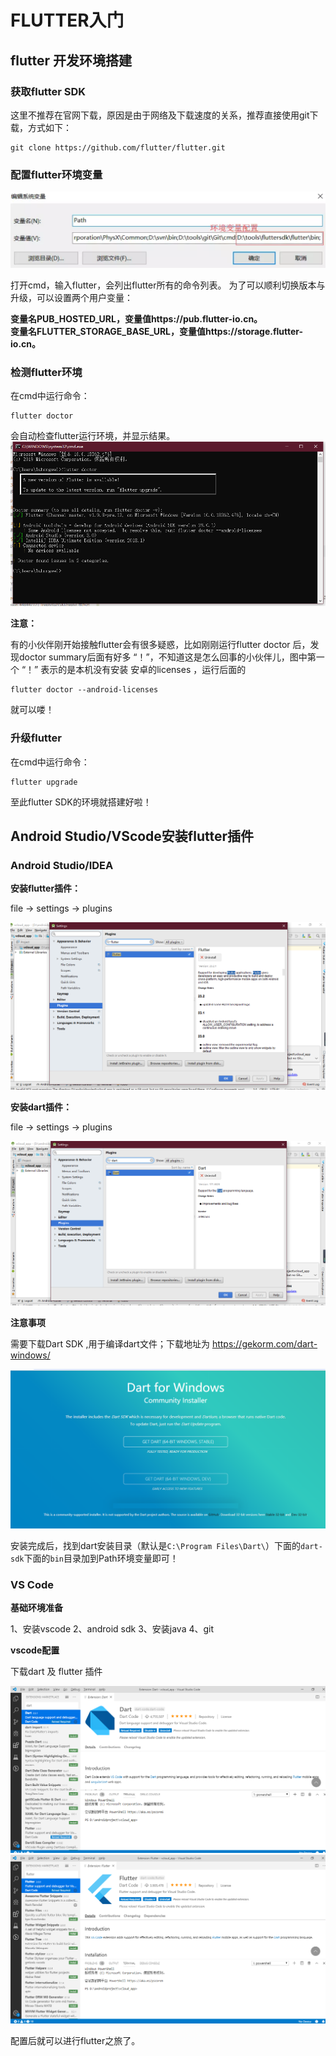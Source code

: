 # FLUTTER入门

## flutter 开发环境搭建

###  获取flutter SDK

这里不推荐在官网下载，原因是由于网络及下载速度的关系，推荐直接使用git下载，方式如下：

```none
git clone https://github.com/flutter/flutter.git
```

### 配置flutter环境变量

<img src="../screenshot/flutter/1/1574748699065.png"/>

打开cmd，输入flutter，会列出flutter所有的命令列表。
为了可以顺利切换版本与升级，可以设置两个用户变量：

**变量名PUB_HOSTED_URL，变量值https://pub.flutter-io.cn。** <br/>
**变量名FLUTTER_STORAGE_BASE_URL，变量值https://storage.flutter-io.cn。**



### 检测flutter环境

在cmd中运行命令：

```
flutter doctor
```

会自动检查flutter运行环境，并显示结果。
<img src="../screenshot/flutter/1/1574749248660.png"/>




**注意：**

有的小伙伴刚开始接触flutter会有很多疑惑，比如刚刚运行flutter doctor 后，发现doctor summary后面有好多 “！”，不知道这是怎么回事的小伙伴儿，图中第一个 “！” 表示的是本机没有安装 安卓的licenses ，运行后面的

```
flutter doctor --android-licenses
```

就可以喽！

### 升级flutter

在cmd中运行命令：

```
flutter upgrade
```



至此flutter SDK的环境就搭建好啦！

## Android Studio/VScode安装flutter插件

### Android Studio/IDEA

**安装flutter插件：**

file -> settings -> plugins 

<img src="../screenshot/flutter/2/1.png"/>

**安装dart插件：**

file -> settings -> plugins 

<img src="../screenshot/flutter/2/2.png"/>



**注意事项**

需要下载Dart SDK ,用于编译dart文件；下载地址为 <https://gekorm.com/dart-windows/>

<img src="../screenshot/flutter/2/3.png"/>

安装完成后，找到dart安装目录（默认是`C:\Program Files\Dart\`）下面的`dart-sdk`下面的`bin`目录加到Path环境变量即可！

### VS Code

**基础环境准备**

1、安装vscode
2、android sdk
3、安装java
4、git

**vscode配置**

下载dart 及 flutter 插件

<img src="../screenshot/flutter/2/4.png"/>

<img src="../screenshot/flutter/2/5.png"/>

配置后就可以进行flutter之旅了。
